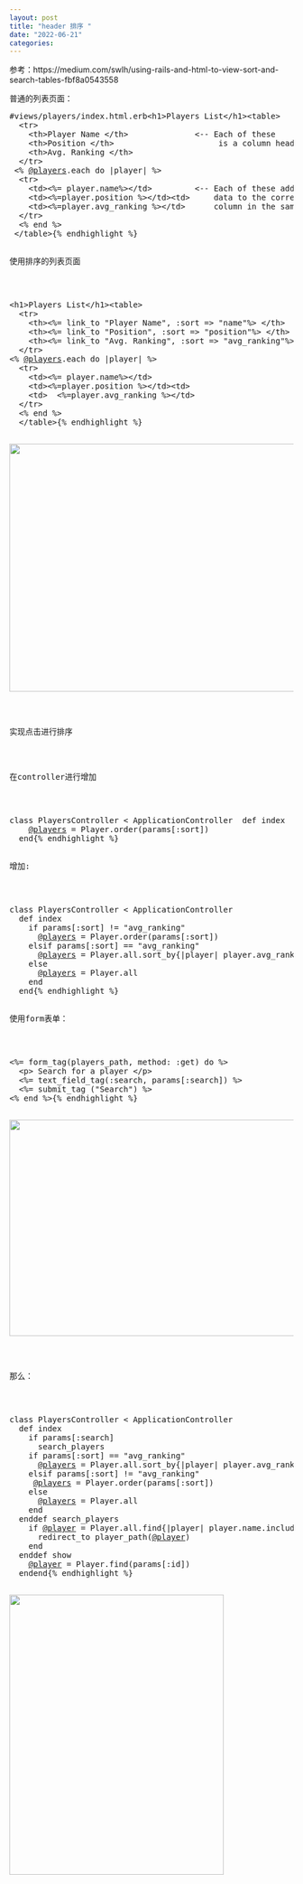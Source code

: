 ```yaml
---
layout: post
title: "header 排序 "
date: "2022-06-21"
categories: 
---
```

<p>参考：https://medium.com/swlh/using-rails-and-html-to-view-sort-and-search-tables-fbf8a0543558</p>

<p>普通的列表页面：</p>

<pre class="mm mn mo mp gz mq bt mr">
<span class="gc ms lk ja mt b do mu mv l mw" data-selectable-paragraph="" id="7399">#views/players/index.html.erb</span><span class="gc ms lk ja mt b do mx my mz na nb mv l mw" data-selectable-paragraph="" id="5cd4">&lt;h1&gt;Players List&lt;/h1&gt;</span><span class="gc ms lk ja mt b do mx my mz na nb mv l mw" data-selectable-paragraph="" id="9098">&lt;table&gt;
  &lt;tr&gt;
    &lt;th&gt;Player Name &lt;/th&gt;              &lt;-- Each of these
    &lt;th&gt;Position &lt;/th&gt;                      is a column header
    &lt;th&gt;Avg. Ranking &lt;/th&gt;
  &lt;/tr&gt;
 &lt;% <a class="au nc" href="http://twitter.com/players" rel="noopener ugc nofollow" target="_blank">@players</a>.each do |player| %&gt;
  &lt;tr&gt;
    &lt;td&gt;&lt;%= player.name%&gt;&lt;/td&gt;         &lt;-- Each of these adds
    &lt;td&gt;&lt;%=player.position %&gt;&lt;/td&gt;&lt;td&gt;     data to the corresponding
    &lt;td&gt;&lt;%=player.avg_ranking %&gt;&lt;/td&gt;      column in the same row
  &lt;/tr&gt;
  &lt;% end %&gt;
 &lt;/table&gt;</span>{% endhighlight %}

<p>使用排序的列表页面</p>

<pre class="mm mn mo mp gz mq bt mr">
<span class="gc ms lk ja mt b do mu mv l mw" data-selectable-paragraph="" id="eb8b">&lt;h1&gt;Players List&lt;/h1&gt;</span><span class="gc ms lk ja mt b do mx my mz na nb mv l mw" data-selectable-paragraph="" id="61fe">&lt;table&gt;
  &lt;tr&gt;
    &lt;th&gt;&lt;%= link_to &quot;Player Name&quot;, :sort =&gt; &quot;name&quot;%&gt; &lt;/th&gt;
    &lt;th&gt;&lt;%= link_to &quot;Position&quot;, :sort =&gt; &quot;position&quot;%&gt; &lt;/th&gt;
    &lt;th&gt;&lt;%= link_to &quot;Avg. Ranking&quot;, :sort =&gt; &quot;avg_ranking&quot;%&gt; &lt;/th&gt;
  &lt;/tr&gt;
&lt;% <a class="au nc" href="http://twitter.com/players" rel="noopener ugc nofollow" target="_blank">@players</a>.each do |player| %&gt;
  &lt;tr&gt;
    &lt;td&gt;&lt;%= player.name%&gt;&lt;/td&gt;
    &lt;td&gt;&lt;%=player.position %&gt;&lt;/td&gt;&lt;td&gt;
    &lt;td&gt;  &lt;%=player.avg_ranking %&gt;&lt;/td&gt;
  &lt;/tr&gt;
  &lt;% end %&gt;
  &lt;/table&gt;</span>{% endhighlight %}

<p><img height="439" src="/uploads/ckeditor/pictures/48/image-20220621115346-1.png" width="725" /></p>

<p>实现点击进行排序</p>

<p>在controller进行增加</p>

<pre class="mm mn mo mp gz mq bt mr">
<span class="gc ms lk ja mt b do mu mv l mw" data-selectable-paragraph="" id="14f0">class PlayersController &lt; ApplicationController</span><span class="gc ms lk ja mt b do mx my mz na nb mv l mw" data-selectable-paragraph="" id="7a70">  def index
    <a class="au nc" href="http://twitter.com/players" rel="noopener ugc nofollow" target="_blank">@players</a> = Player.order(params[:sort])
  end</span>{% endhighlight %}

<p>增加:</p>

<pre class="mm mn mo mp gz mq bt mr">
<span class="gc ms lk ja mt b do mu mv l mw" data-selectable-paragraph="" id="6ea5">class PlayersController &lt; ApplicationController
  def index
    if params[:sort] != &quot;avg_ranking&quot;
      <a class="au nc" href="http://twitter.com/players" rel="noopener ugc nofollow" target="_blank">@players</a> = Player.order(params[:sort])
    elsif params[:sort] == &quot;avg_ranking&quot;
      <a class="au nc" href="http://twitter.com/players" rel="noopener ugc nofollow" target="_blank">@players</a> = Player.all.sort_by{|player| player.avg_ranking}
    else
      <a class="au nc" href="http://twitter.com/players" rel="noopener ugc nofollow" target="_blank">@players</a> = Player.all
    end
  end</span>{% endhighlight %}

<p>使用form表单：</p>

<pre class="mm mn mo mp gz mq bt mr">
<span class="gc ms lk ja mt b do mu mv l mw" data-selectable-paragraph="" id="63b9">&lt;%= form_tag(players_path, method: :get) do %&gt;
  &lt;p&gt; Search for a player &lt;/p&gt;
  &lt;%= text_field_tag(:search, params[:search]) %&gt;
  &lt;%= submit_tag (&quot;Search&quot;) %&gt;
&lt;% end %&gt;</span>{% endhighlight %}

<p><img height="383" src="/uploads/ckeditor/pictures/49/image-20220621115508-2.png" width="637" /></p>

<p>那么：</p>

<pre class="mm mn mo mp gz mq bt mr">
<span class="gc ms lk ja mt b do mu mv l mw" data-selectable-paragraph="" id="0a44">class PlayersController &lt; ApplicationController
  def index
    if params[:search]
      search_players
    if params[:sort] == &quot;avg_ranking&quot;
      <a class="au nc" href="http://twitter.com/players" rel="noopener ugc nofollow" target="_blank">@players</a> = Player.all.sort_by{|player| player.avg_ranking}      
    elsif params[:sort] != &quot;avg_ranking&quot;
     <a class="au nc" href="http://twitter.com/players" rel="noopener ugc nofollow" target="_blank">@players</a> = Player.order(params[:sort])
    else
      <a class="au nc" href="http://twitter.com/players" rel="noopener ugc nofollow" target="_blank">@players</a> = Player.all
    end
  end</span><span class="gc ms lk ja mt b do mx my mz na nb mv l mw" data-selectable-paragraph="" id="f641">def search_players
    if <a class="au nc" href="http://twitter.com/player" rel="noopener ugc nofollow" target="_blank">@player</a> = Player.all.find{|player| player.name.include?(params[:search])}
      redirect_to player_path(<a class="au nc" href="http://twitter.com/player" rel="noopener ugc nofollow" target="_blank">@player</a>)
    end
  end</span><span class="gc ms lk ja mt b do mx my mz na nb mv l mw" data-selectable-paragraph="" id="fdd1">def show
    <a class="au nc" href="http://twitter.com/player" rel="noopener ugc nofollow" target="_blank">@player</a> = Player.find(params[:id])
  end</span><span class="gc ms lk ja mt b do mx my mz na nb mv l mw" data-selectable-paragraph="" id="86e6">end</span>{% endhighlight %}

<p><img alt="" class="cf kg kh" height="496" loading="lazy" role="presentation" src="https://miro.medium.com/max/760/1*SkEjMUceoCwS3gUxT3U8BQ.gif" width="380" /></p>

<p>&nbsp;</p>

